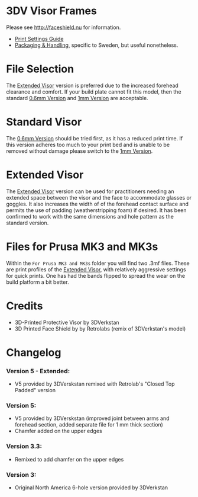 # 3DV Visor Frames

Please see http://faceshield.nu for information.
- [Print Settings Guide](https://3dverkstan.se/protective-visor/protective-visor-print-guide/)
- [Packaging & Handling](http://translate.google.com/translate?js=n&sl=sv&tl=en&u=https://3dverkstan.se/protective-visor/protective-visor-packing-handling/), specific to Sweden, but useful nonetheless.

# File Selection
The [Extended Visor](./3DVerkstan_RetroLabs_v5_padded_NA_6hole.stl) version is preferred due to the increased forehead clearance and comfort. If your build plate cannot fit this model, then the standard [0.6mm Version](./Visor_Frame_NORTH_AMERICA_letter_6-hole_v5-0.6mm_chamferred.stl) and  [1mm Version](./Visor_Frame_NORTH_AMERICA_letter_6-hole_v5-1mm_chamferred.stl) are acceptable.

# Standard Visor
The [0.6mm Version](./Visor_Frame_NORTH_AMERICA_letter_6-hole_v5-0.6mm_chamferred.stl) should be tried first, as it has a reduced print time. If this version adheres too much to your print bed and is unable to be removed without damage please switch to the [1mm Version](./Visor_Frame_NORTH_AMERICA_letter_6-hole_v5-1mm_chamferred.stl).

# Extended Visor
The [Extended Visor](./3DVerkstan_RetroLabs_v5_padded_NA_6hole.stl) version can be used for practitioners needing an extended space between the visor and the face to accommodate glasses or goggles. It also increases the width of of the forehead contact surface and permits the use of padding (weatherstripping foam) if desired. It has been confirmed to work with the same dimensions and hole pattern as the standard version.

# Files for Prusa MK3 and MK3s

Within the `For Prusa MK3 and MK3s` folder you will find two .3mf files. These are print profiles of the [Extended Visor](./3DVerkstan_RetroLabs_v5_padded_NA_6hole.stl), with relatively aggressive settings for quick prints. One has had the bands flipped to spread the wear on the build platform a bit better.

# Credits

- 3D-Printed Protective Visor by 3DVerkstan
- 3D Printed Face Shield by by Retrolabs (remix of 3DVerkstan's model)

# Changelog

### Version 5 - Extended:

- V5 provided by 3DVerskstan remixed with Retrolab's "Closed Top Padded" version

### Version 5:

- V5 provided by 3DVerskstan (improved joint between arms and forehead section, added separate file for 1 mm thick section)
- Chamfer added on the upper edges

### Version 3.3:

- Remixed to add chamfer on the upper edges

### Version 3:

- Original North America 6-hole version provided by 3DVerkstan
